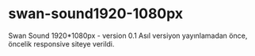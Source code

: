 # swan-sound1920-1080px
Swan Sound 1920*1080px - version 0.1
Asıl versiyon yayınlamadan önce, öncelik responsive siteye verildi.